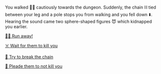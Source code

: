 You walked 🚶‍♂️ cautiously towards the dungeon. Suddenly, the chain ⛓️ tied between your leg and a pole stops you from walking and you fell down ⬇️. Hearing the sound came two sphere-shaped figures 😈 which kidnapped you earlier.

[🏃‍♂️ Run away!](1-A.md)

[☠️ Wait for them to kill you](1-B.md)

[🔨 Try to break the chain](1-C.md)

[🙏 Pleade them to not kill you](1-D.md)